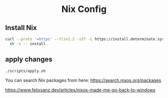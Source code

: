<h1 align="center">Nix Config</h1>

## Install Nix

```bash
curl --proto '=https' --tlsv1.2 -sSf -L https://install.determinate.systems/nix | \
  sh -s -- install
```

## apply changes

```bash
./scripts/apply.sh
```

You can search Nix packages from here:
https://search.nixos.org/packages

https://www.felixsanz.dev/articles/nixos-made-me-go-back-to-windows